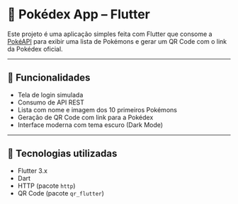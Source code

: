 # 📱 Pokédex App – Flutter

Este projeto é uma aplicação simples feita com Flutter que consome a [PokéAPI](https://pokeapi.co/) para exibir uma lista de Pokémons e gerar um QR Code com o link da Pokédex oficial.

---

## 🚀 Funcionalidades

- Tela de login simulada
- Consumo de API REST
- Lista com nome e imagem dos 10 primeiros Pokémons
- Geração de QR Code com link para a Pokédex
- Interface moderna com tema escuro (Dark Mode)

---

## 🧪 Tecnologias utilizadas

- Flutter 3.x
- Dart
- HTTP (pacote `http`)
- QR Code (pacote `qr_flutter`)


